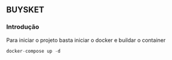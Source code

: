 ## BUYSKET

### Introdução
Para iniciar o projeto basta iniciar o docker e buildar o container

```cpp
docker-compose up -d
```

